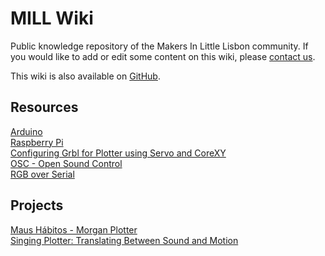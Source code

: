 # MILL Wiki

Public knowledge repository of the Makers In Little Lisbon community.  If you would like to add or edit some content on this wiki, please [contact us](https://mill.pt/contact-us).  

This wiki is also available on [GitHub](https://github.com/MILL-LX/mill-wiki).  

## Resources

[Arduino](pages/arduino.md)  
[Raspberry Pi](pages/raspberry.md)  
[Configuring Grbl for Plotter using Servo and CoreXY](pages/grbl_for_plotter.md)  
[OSC - Open Sound Control](pages/osc.md)  
[RGB over Serial](rgb-over-pages/serial.md)  

## Projects

[Maus Hábitos - Morgan Plotter](pages/morgan.md)  
[Singing Plotter: Translating Between Sound and Motion](singing-pages/plotter.md)  